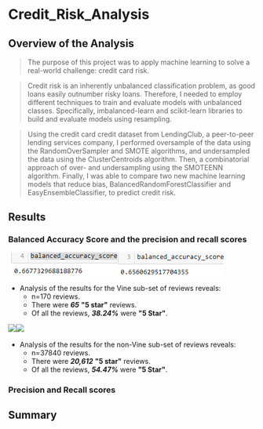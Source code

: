 # Credit_Risk_Analysis

## Overview of the Analysis
> The purpose of this project was to apply machine learning to solve a real-world challenge: credit card risk.

> Credit risk is an inherently unbalanced classification problem, as good loans easily outnumber risky loans. Therefore, I needed to employ different techniques to train and evaluate models with unbalanced classes. Specifically, imbalanced-learn and scikit-learn libraries to build and evaluate models using resampling.

> Using the credit card credit dataset from LendingClub, a peer-to-peer lending services company, I performed oversample of the data using the RandomOverSampler and SMOTE algorithms, and undersampled the data using the ClusterCentroids algorithm. Then, a combinatorial approach of over- and undersampling using the SMOTEENN algorithm. Finally, I was able to compare two new machine learning models that reduce bias, BalancedRandomForestClassifier and EasyEnsembleClassifier, to predict credit risk.


## Results
### Balanced Accuracy Score and the precision and recall scores

![Naive Oversampling](Resources/nos_as.png)![SMOTE Oversampling](Resources/smoteos_as.png)
* Analysis of the results for the Vine sub-set of reviews reveals:
  * n=170 reviews.
  * There were ***65*** **"5 star"** reviews.
  * Of all the reviews, ***38.24%*** were **"5 Star"**.

![](Resources/nonvine_star_count.png)![](Resources/nonvine_star_summary.png)
* Analysis of the results for the non-Vine sub-set of reviews reveals:
  * n=37840 reviews.
  * There were ***20,612*** **"5 star"** reviews.
  * Of all the reviews, ***54.47%*** were **"5 Star"**.
### Precision and Recall scores  

## Summary

